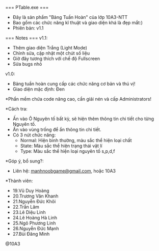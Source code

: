 === PTable.exe ===
 + Đây là sản phẩm "Bảng Tuần Hoàn" của lớp 10A3-NTT
 + Bao gồm các chức năng kĩ thuật và giao diện khá là đẹp mắt:)
 + Phiên bản: v1.1

=== Notes ===
v1.1:
 - Thêm giao diện Trắng (Light Mode)
 - Chỉnh sửa, cập nhật một chút số liệu
 - Giờ đây tương thích với chế độ Fullscreen
 - Sửa bugs nhỏ

v1.0:
 - Bảng tuần hoàn cung cấp các chức năng cơ bản và thú vị!
 - Giao diện mặc định: Đen

*Phẩn mềm chứa code nâng cao, cần giải nén và cấp Administrators!

*Cách tra:
 + Ấn vào Ô Nguyên tố bất kỳ, sẽ hiện thêm thông tin chi tiết cho từng Nguyên tố.
 + Ấn vào vùng trống để ẩn thông tin chi tiết.
 + Có 3 nút chức năng:
     - Normal: Hiện bình thường, màu sắc thể hiện loại chất
     - State: Màu sắc thể hiện trạng thái vật lí
     - Type: Màu sắc thể hiện loại nguyên tố s,p,d,f

*Góp ý, bổ sung?:
 + Liên hệ: manhnoobgame@gmail.com, hoặc 10A3

*Thành viên:
 + 19.Vũ Duy Hoàng
 + 20.Trương Vân Khanh
 + 21.Nguyễn Đức Khôi
 + 22.Trần Lâm
 + 23.Lê Diệu Linh
 + 24.Lê Hoàng Hà Linh
 + 25.Ngô Phương Linh
 + 26.Nguyễn Đức Mạnh
 + 27.Bùi Đăng Minh

@10A3
